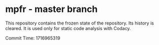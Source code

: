 # mpfr - master branch

This repository contains the frozen state of the repository.
Its history is cleared. It is used only for static code
analysis with Codacy.

Commit Time: 1716965319